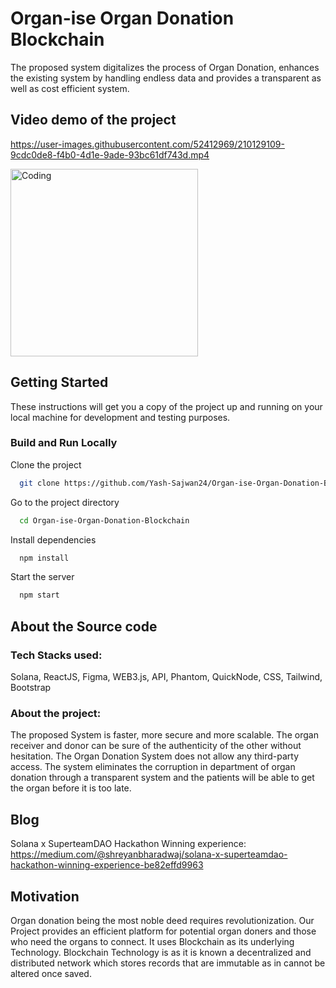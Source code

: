 
# Organ-ise Organ Donation Blockchain

The proposed system digitalizes the process of Organ Donation, enhances the existing system by
handling endless data and provides a transparent as well as cost efficient system. 


## Video demo of the project



https://user-images.githubusercontent.com/52412969/210129109-9cdc0de8-f4b0-4d1e-9ade-93bc61df743d.mp4



<img  alt="Coding" width="300" src="https://user-images.githubusercontent.com/52412969/210129154-2d898efe-fa27-44cf-83d8-fb1f658d876a.png">



## Getting Started

These instructions will get you a copy of the project up and running on your local machine for development and testing purposes.

### Build and Run Locally

Clone the project
```bash
  git clone https://github.com/Yash-Sajwan24/Organ-ise-Organ-Donation-Blockchain.git
```
Go to the project directory
```bash
  cd Organ-ise-Organ-Donation-Blockchain
```

Install dependencies
```bash
  npm install
```
Start the server
```bash
  npm start
```


## About the Source code

### Tech Stacks used:

Solana, ReactJS, Figma, WEB3.js, API, Phantom, QuickNode, CSS, Tailwind, Bootstrap

### About the project:
The proposed System
is faster, more secure and more scalable. The organ receiver and donor can be sure of the authenticity
of the other without hesitation. The Organ Donation System does not allow any third-party access. The
system eliminates the corruption in department of organ donation through a transparent system and the
patients will be able to get the organ before it is too late.

## Blog

Solana x SuperteamDAO Hackathon Winning experience:
https://medium.com/@shreyanbharadwaj/solana-x-superteamdao-hackathon-winning-experience-be82effd9963

## Motivation

Organ donation being the most noble deed requires revolutionization. Our Project provides an efficient platform for potential organ doners and those who need the organs to connect. It uses Blockchain as its
underlying Technology. Blockchain Technology is as it is known a decentralized and distributed network which stores records that are immutable as in cannot be altered once saved.
